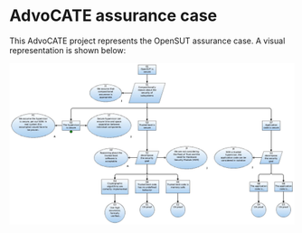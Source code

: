 # AdvoCATE assurance case

This AdvoCATE project represents the OpenSUT assurance case. A visual representation is shown below:

![assurance case](./VERSE_AssuranceCase.jpg)
